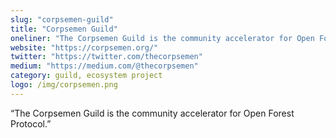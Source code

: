```yaml
---
slug: "corpsemen-guild"
title: "Corpsemen Guild"
oneliner: "The Corpsemen Guild is the community accelerator for Open Forest Protocol."
website: "https://corpsemen.org/"
twitter: "https://twitter.com/thecorpsemen"
medium: "https://medium.com/@thecorpsemen"
category: guild, ecosystem project	
logo: /img/corpsemen.png
---
```


“The Corpsemen Guild is the community accelerator for Open Forest Protocol.”

